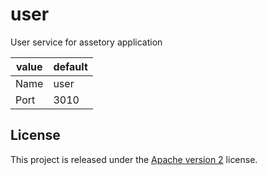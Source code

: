 # user
User service for assetory application

| value | default   |
|-------|-----------|
| Name  | user      |
| Port  | 3010      |

## License

This project is released under the [Apache version 2](LICENSE) license.
